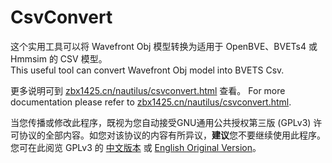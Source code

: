 # CsvConvert
这个实用工具可以将 Wavefront Obj 模型转换为适用于 OpenBVE、BVETs4 或 Hmmsim 的 CSV 模型。  
This useful tool can convert Wavefront Obj model into BVETS Csv.

更多说明可到 [zbx1425.cn/nautilus/csvconvert.html](https://www.zbx1425.cn/nautilus/csvconvert.html) 查看。
For more documentation please refer to [zbx1425.cn/nautilus/csvconvert.html](https://www.zbx1425.cn/nautilus/csvconvert.html).

当您传播或修改此程序，既视为您自动接受GNU通用公共授权第三版 (GPLv3) 许可协议的全部内容。如您对该协议的内容有所异议，**建议**您不要继续使用此程序。
您可在此阅览 GPLv3 的 [中文版本](https://github.com/zbx1425/CsvConvert/blob/master/LICENSE_zh.md) 或 [English Original Version](https://github.com/zbx1425/CsvConvert/blob/master/LICENSE.md)。